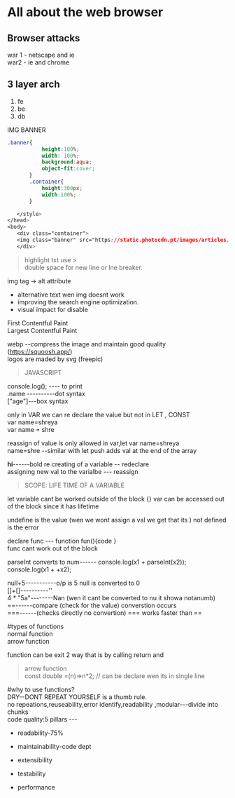 # All about the web browser

## Browser attacks

war 1 - netscape and ie  
war2 - ie and chrome

## 3 layer arch

1.  fe
1.  be
1.  db

IMG BANNER

```css
.banner{
           height:100%;
           width: 100%;
           background:aqua;
           object-fit:cover;
       }
       .container{
           height:300px;
           width:100%;
       }

   </style>
</head>
<body>
   <div class="container">
   <img class="banner" src="https://static.photocdn.pt/images/articles/2023/10/02/Sunset_Landscape_Photography_4_Tips_for_Success.webp"/>
   </div>

```

> highlight txt use >  
> double space for new line or lne breaker.

img tag -> alt attribute

- alternative text wen img doesnt work
- improving the search engine optimization.
- visual impact for disable

First Contentful Paint  
Largest Contentful Paint

webp --compress the image and maintain good quality (https://squoosh.app/)  
logos are maded by svg (freepic)

> JAVASCRIPT

console.log(); ---- to print  
.name ----------dot syntax  
["age"]---box syntax

only in VAR we can re declare the value but not in LET , CONST  
 var name=shreya  
 var name = shre

reassign of value is only allowed in var,let
var name=shreya  
name=shre --similar with let
push adds val at the end of the array

**hi**------bold
re creating of a variable -- redeclare  
 assigning new val to the varialbe --- reassign

> SCOPE:
> LIFE TIME OF A VARIABLE

let variable cant be worked outside of the block {}
var can be accessed out of the block since it has lifetime

undefine is the value (wen we wont assign a val we get that its )
not defined is the error

declare func --- function fun(){code }  
func cant work out of the block

parseInt converts to num------ console.log(x1 + parseInt(x2));  
console.log(x1 + +x2);

null+5-----------o/p is 5 null is converted to 0  
[]+[]----------''  
4 \* "5a"--------Nan (wen it cant be converted to nu it showa notanumb)  
==------compare (check for the value) converstion occurs  
===------(checks directly no convertion)
=== works faster than ==

#types of functions  
normal function  
arrow function

function can be exit 2 way that is by calling return and

> arrow function  
>  const double =(n)=>n\*2; // can be declare wen its in single line

#why to use functions?  
DRY--DONT REPEAT YOURSELF is a thumb rule.  
no repeations,reuseability,error identify,readability ,modular---divide into chunks  
code quality:5 pillars ---

- readability-75%
- maintainability-code dept
- extensibility
- testability

- performance
